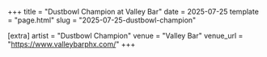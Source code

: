 +++
title = "Dustbowl Champion at Valley Bar"
date = 2025-07-25
template = "page.html"
slug = "2025-07-25-dustbowl-champion"

[extra]
artist = "Dustbowl Champion"
venue = "Valley Bar"
venue_url = "https://www.valleybarphx.com/"
+++
